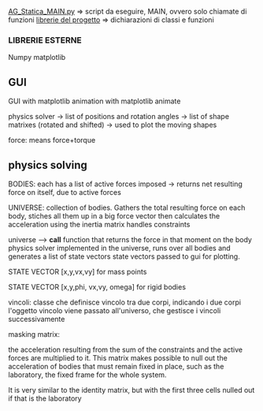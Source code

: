 [AG_Statica_MAIN.py](../src/AG_Statica_MAIN.py) =>  script da eseguire, MAIN, ovvero solo chiamate di funzioni
[librerie del progetto](../src/lib/)  => dichiarazioni di classi e funzioni 


### LIBRERIE ESTERNE

Numpy
matplotlib






## GUI

GUI with matplotlib
animation with matplotlib animate

physics solver -> list of positions and rotation angles -> list of shape matrixes (rotated and shifted) -> used to plot the moving shapes


force: means force+torque


## physics solving

BODIES: each has a list of active forces imposed -> returns net resulting force on itself, due to active forces

UNIVERSE: collection of bodies. Gathers the total resulting force on each body, stiches all them  up in a big force vector
        then calculates the acceleration using the inertia matrix
        handles constraints

        


universe --> __call__ function that returns the force in that moment on the body
physics solver implemented in the universe, runs over all bodies and generates a list of state vectors
state vectors passed to gui for plotting.


STATE VECTOR  [x,y,vx,vy]  for mass points

STATE VECTOR  [x,y,phi, vx,vy, omega]  for rigid bodies



vincoli:
classe che definisce vincolo tra due corpi, indicando i due corpi
l'oggetto vincolo viene passato all'universo, che gestisce i vincoli successivamente




masking matrix:

the acceleration resulting from the sum of the constraints and the active forces are multiplied to it. This matrix makes possible to null out the acceleration of bodies that must remain fixed in place, such as the laboratory, the fixed frame for the whole system.

It is very similar to the identity matrix, but with the first three cells nulled out if that is the laboratory


